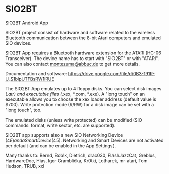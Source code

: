 # SIO2BT
SIO2BT Android App

SIO2BT project consist of hardware and software related to the wireless Bluetooth communication between the 8-bit Atari computers and emulated SIO devices.

SIO2BT App requires a Bluetooth hardware extension for the ATARI (HC-06 Transceiver).
The device name has to start with "SIO2BT" or with "ATARI".
You can also contact montezuma@abbuc.de to get more details.

Documentation and software:
https://drive.google.com/file/d/0B3-191R-U_S1blpUTFBsRW1iRUE

The SIO2BT App emulates up to 4 floppy disks.
You can select disk images (*.atr) and executable files (*.xex, *.com, *.exe).
A "long touch" on an executable allows you to choose the xex loader address (default value is $700).
Write protection mode (R/RW) for a disk image can be set with a "long touch", too.

The emulated disks (unless write protected) can be modified (SIO commands: format, write sector, etc. are supported).

SIO2BT app supports also a new SIO Networking Device ($4E) and a Smart Device ($45).
Networking and Smart Devices are not activated per default (and can be enabled in the App Settings).

Many thanks to:
Bernd, Bob!k, Dietrich, drac030, FlashJazzCat, Greblus, HardwareDoc, Hias, Igor Gramblička, Kr0tki, Lotharek, mr-atari, Tom Hudson, TRUB, xxl
